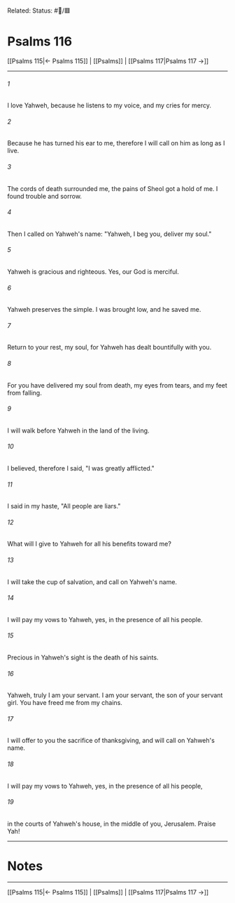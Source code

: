 Related:
Status: #📖/🟥
# Psalms 116

[[Psalms 115|← Psalms 115]] | [[Psalms]] | [[Psalms 117|Psalms 117 →]]
***



###### 1 
I love Yahweh, because he listens to my voice, and my cries for mercy. 

###### 2 
Because he has turned his ear to me, therefore I will call on him as long as I live. 

###### 3 
The cords of death surrounded me, the pains of Sheol got a hold of me. I found trouble and sorrow. 

###### 4 
Then I called on Yahweh's name: "Yahweh, I beg you, deliver my soul." 

###### 5 
Yahweh is gracious and righteous. Yes, our God is merciful. 

###### 6 
Yahweh preserves the simple. I was brought low, and he saved me. 

###### 7 
Return to your rest, my soul, for Yahweh has dealt bountifully with you. 

###### 8 
For you have delivered my soul from death, my eyes from tears, and my feet from falling. 

###### 9 
I will walk before Yahweh in the land of the living. 

###### 10 
I believed, therefore I said, "I was greatly afflicted." 

###### 11 
I said in my haste, "All people are liars." 

###### 12 
What will I give to Yahweh for all his benefits toward me? 

###### 13 
I will take the cup of salvation, and call on Yahweh's name. 

###### 14 
I will pay my vows to Yahweh, yes, in the presence of all his people. 

###### 15 
Precious in Yahweh's sight is the death of his saints. 

###### 16 
Yahweh, truly I am your servant. I am your servant, the son of your servant girl. You have freed me from my chains. 

###### 17 
I will offer to you the sacrifice of thanksgiving, and will call on Yahweh's name. 

###### 18 
I will pay my vows to Yahweh, yes, in the presence of all his people, 

###### 19 
in the courts of Yahweh's house, in the middle of you, Jerusalem. Praise Yah!

---
# Notes


***
[[Psalms 115|← Psalms 115]] | [[Psalms]] | [[Psalms 117|Psalms 117 →]]
